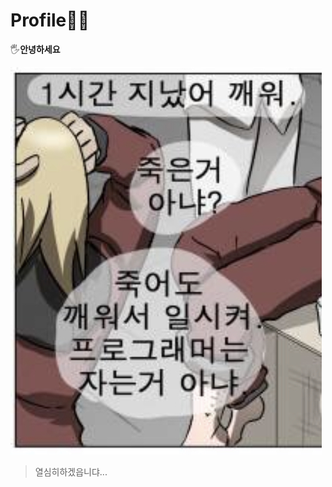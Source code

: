 # Profile🙋‍♂️

🖐**안녕하세요**

![16f0f023e4b4a5de8](README.assets/16f0f023e4b4a5de8.jpeg)

> 열심히하겠읍니댜...